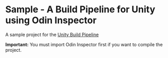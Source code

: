 # Sample - A Build Pipeline for Unity using Odin Inspector

A sample project for the [Unity Build Pipeline](https://github.com/rogerbarton/UnityBuildPipeline)

**Important:** You must import Odin Inspector first if you want to compile the project.